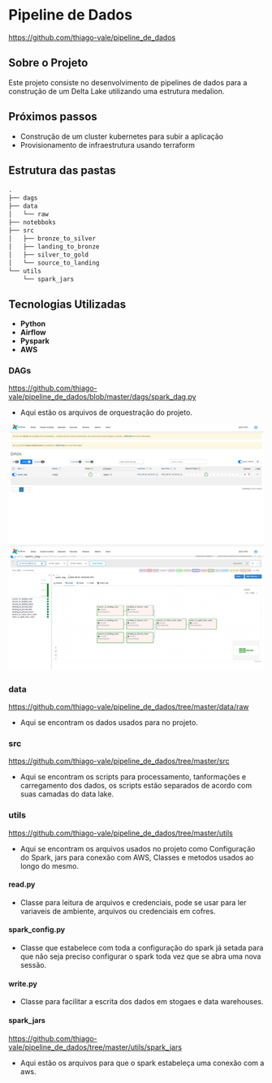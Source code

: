 # Pipeline de Dados

https://github.com/thiago-vale/pipeline_de_dados

## Sobre o Projeto

Este projeto consiste no desenvolvimento de pipelines de dados para a construção de um Delta Lake utilizando uma estrutura medalion.

## Próximos passos

- Construção de um cluster kubernetes para subir a aplicação
- Provisionamento de infraestrutura usando terraform 

## Estrutura das pastas
```
.
├── dags
├── data
│   └── raw
├── notebboks
├── src
│   ├── bronze_to_silver
│   ├── landing_to_bronze
│   ├── silver_to_gold
│   └── source_to_landing
└── utils
    └── spark_jars
```

## Tecnologias Utilizadas

- **Python**
- **Airflow**
- **Pyspark**
- **AWS**

### DAGs
https://github.com/thiago-vale/pipeline_de_dados/blob/master/dags/spark_dag.py
- Aqui estão os arquivos de orquestração do projeto.

![](utils/images/Captura%20de%20tela%20de%202024-08-07%2017-27-56.png)
![](utils/images/Captura%20de%20tela%20de%202024-08-07%2017-27-49.png)

### data
https://github.com/thiago-vale/pipeline_de_dados/tree/master/data/raw

- Aqui se encontram os dados usados para no projeto.

### src
https://github.com/thiago-vale/pipeline_de_dados/tree/master/src

- Aqui se encontram os scripts para processamento, tanformações e carregamento dos dados, os scripts estão separados de acordo com suas camadas do data lake.

### utils
https://github.com/thiago-vale/pipeline_de_dados/tree/master/utils

- Aqui se encontram os arquivos usados no projeto como Configuração do Spark, jars para conexão com AWS, Classes e metodos usados ao longo do mesmo.

#### read.py
- Classe para leitura de arquivos e credenciais, pode se usar para ler variaveis de ambiente, arquivos ou credenciais em cofres.

#### spark_config.py

- Classe que estabelece com toda a configuração do spark já setada para que não seja preciso configurar o spark toda vez que se abra uma nova sessão.

#### write.py
- Classe para facilitar a escrita dos dados em stogaes e data warehouses.

#### spark_jars
https://github.com/thiago-vale/pipeline_de_dados/tree/master/utils/spark_jars

- Aqui estão os arquivos para que o spark estabeleça uma conexão com a aws.
